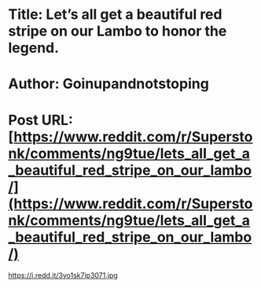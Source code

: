 # Title: Let’s all get a beautiful red stripe on our Lambo to honor the legend.
# Author: Goinupandnotstoping
# Post URL: [https://www.reddit.com/r/Superstonk/comments/ng9tue/lets_all_get_a_beautiful_red_stripe_on_our_lambo/](https://www.reddit.com/r/Superstonk/comments/ng9tue/lets_all_get_a_beautiful_red_stripe_on_our_lambo/)


https://i.redd.it/3vo1sk7ip3071.jpg